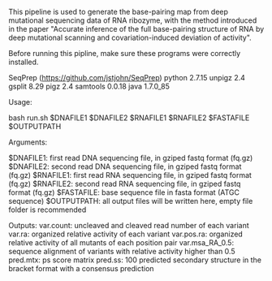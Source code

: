 This pipeline is used to generate the base-pairing map from deep mutational sequencing data of RNA ribozyme, with the method introduced in the paper "Accurate inference of the full base-pairing structure of RNA by deep mutational scanning and covariation-induced deviation of activity".

Before running this pipline, make sure these programs were correctly installed.

  SeqPrep (https://github.com/jstjohn/SeqPrep)
  python 2.7.15
  unpigz 2.4
  gsplit 8.29
  pigz 2.4
  samtools 0.0.18
  java 1.7.0_85

Usage:

  bash run.sh $DNAFILE1 $DNAFILE2 $RNAFILE1 $RNAFILE2 $FASTAFILE $OUTPUTPATH

Arguments:
  
  $DNAFILE1: first read DNA sequencing file, in gziped fastq format (fq.gz)
  $DNAFILE2: second read DNA sequencing file, in gziped fastq format (fq.gz)
  $RNAFILE1: first read RNA sequencing file, in gziped fastq format (fq.gz)
  $RNAFILE2: second read RNA sequencing file, in gziped fastq format (fq.gz)
  $FASTAFILE: base sequence file in fasta format (ATGC sequence)
  $OUTPUTPATH: all output files will be written here, empty file folder is recommended

Outputs:
  var.count: uncleaved and cleaved read number of each variant
  var.ra: organized relative activity of each variant
  var.pos.ra: organized relative activity of all mutants of each position pair
  var.msa_RA_0.5: sequence alignment of variants with relative activity higher than 0.5
  pred.mtx: ps score matrix
  pred.ss: 100 predicted secondary structure in the bracket format with a consensus prediction
